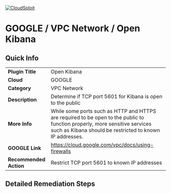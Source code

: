 [![CloudSploit](https://cloudsploit.com/img/logo-new-big-text-100.png "CloudSploit")](https://cloudsploit.com)

# GOOGLE / VPC Network / Open Kibana

## Quick Info

| | |
|-|-|
| **Plugin Title** | Open Kibana |
| **Cloud** | GOOGLE |
| **Category** | VPC Network |
| **Description** | Determine if TCP port 5601 for Kibana is open to the public |
| **More Info** | While some ports such as HTTP and HTTPS are required to be open to the public to function properly, more sensitive services such as Kibana should be restricted to known IP addresses. |
| **GOOGLE Link** | https://cloud.google.com/vpc/docs/using-firewalls |
| **Recommended Action** | Restrict TCP port 5601 to known IP addresses |

## Detailed Remediation Steps

